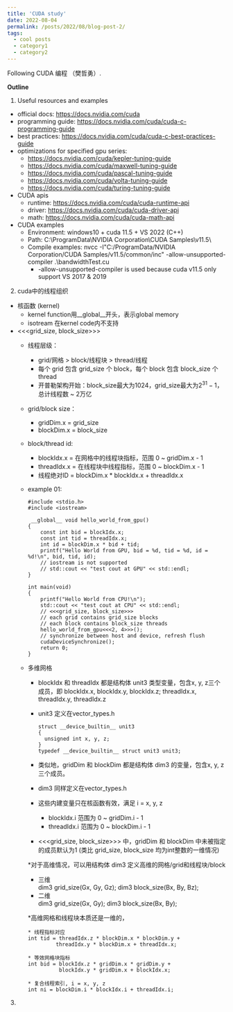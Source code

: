 ```yaml
---
title: 'CUDA study'
date: 2022-08-04
permalink: /posts/2022/08/blog-post-2/
tags:
  - cool posts
  - category1
  - category2
---
```


Following CUDA 编程 （樊哲勇）.

<b>Outline</b>
1. Useful resources and examples
  * official docs: <https://docs.nvidia.com/cuda>
  * programming guide: <https://docs.nvidia.com/cuda/cuda-c-programming-guide>
  * best practices: <https://docs.nvidia.com/cuda/cuda-c-best-practices-guide>
  * optimizations for specified gpu series:
    * <https://docs.nvidia.com/cuda/kepler-tuning-guide>
    * <https://docs.nvidia.com/cuda/maxwell-tuning-guide>
    * <https://docs.nvidia.com/cuda/pascal-tuning-guide>
    * <https://docs.nvidia.com/cuda/volta-tuning-guide>
    * <https://docs.nvidia.com/cuda/turing-tuning-guide>
  * CUDA apis
    * runtime: <https://docs.nvidia.com/cuda/cuda-runtime-api>
    * driver: <https://docs.nvidia.com/cuda/cuda-driver-api>
    * math: <https://docs.nvidia.com/cuda/cuda-math-api>
  * CUDA examples
    * Environment: windows10 + cuda 11.5 + VS 2022 (C++)
    * Path: C:\ProgramData\NVIDIA Corporation\CUDA Samples\v11.5\
    * Compile examples: nvcc -I"C:/ProgramData/NVIDIA Corporation/CUDA Samples/v11.5/common/inc" -allow-unsupported-compiler .\bandwidthTest.cu
      * -allow-unsupported-compiler is used because cuda v11.5 only support VS 2017 & 2019

2. cuda中的线程组织
  * 核函数 (kernel)
    * kernel function用__global__开头，表示global memory
    * isotream 在kernel code内不支持
  * <<<grid_size, block_size>>>
    * 线程层级：
      * grid/网格 > block/线程块 > thread/线程
      * 每个 grid 包含 grid_size 个 block，每个 block 包含 block_size 个 thread
      * 开普勒架构开始：block_size最大为1024，grid_size最大为$2^{31}-1$，总计线程数 ~ 2万亿
    * grid/block size：
      * gridDim.x = grid_size
      * blockDim.x = block_size
    * block/thread id:
      * blockIdx.x = 在网格中的线程块指标，范围 0 ~ gridDim.x - 1
      * threadIdx.x = 在线程块中线程指标，范围 0 ~ blockDim.x - 1
      * 线程绝对ID = blockDim.x * blockIdx.x + threadIdx.x
    * example 01:

          #include <stdio.h>
          #include <iostream>

           __global__ void hello_world_from_gpu()
          {
              const int bid = blockIdx.x;
              const int tid = threadIdx.x;
              int id = blockDim.x * bid + tid;
              printf("Hello World from GPU, bid = %d, tid = %d, id = %d!\n", bid, tid, id);
              // iostream is not supported
              // std::cout << "test cout at GPU" << std::endl;
          }

          int main(void)
          {
              printf("Hello World from CPU!\n");
              std::cout << "test cout at CPU" << std::endl;
              // <<<grid_size, block_size>>>
              // each grid contains grid_size blocks
              // each block contains block_size threads
              hello_world_from_gpu<<<2, 4>>>();
              // synchronize between host and device, refresh flush
              cudaDeviceSynchronize();
              return 0;
          }  
    
    * 多维网格
      * blockIdx 和 threadIdx 都是结构体 unit3 类型变量，包含x, y, z三个成员，即 blockIdx.x, blockIdx.y, blockIdx.z; threadIdx.x, threadIdx.y, threadIdx.z
      * unit3 定义在vector_types.h
          
            struct __device_builtin__ unit3
            {
              unsigned int x, y, z;
            }
            typedef __device_builtin__ struct unit3 unit3;
          
      * 类似地，gridDim 和 blockDim 都是结构体 dim3 的变量，包含x, y, z三个成员。
      * dim3 同样定义在vector_types.h

      * 这些内建变量只在核函数有效，满足 i = x, y, z
        * blockIdx.i 范围为 0 ~ gridDim.i - 1
        * threadIdx.i 范围为 0 ~ blockDim.i - 1
          
      * <<<grid_size, block_size>>> 中，gridDim 和 blockDim 中未被指定的成员默认为1 (类比 grid_size, block_size 均为int整数的一维情况)

      *对于高维情况，可以用结构体 dim3 定义高维的网格/grid和线程块/block
          
        * 三维            
          dim3 grid_size(Gx, Gy, Gz);
          dim3 block_size(Bx, By, Bz);                  
        * 二维            
          dim3 grid_size(Gx, Gy);
          dim3 block_size(Bx, By);
      
      *高维网格和线程块本质还是一维的，
          
          * 线程指标对应
          int tid = threadIdx.z * blockDim.x * blockDim.y +
                   threadIdx.y * blockDim.x + threadIdx.x;
        
          * 等效网格块指标
          int bid = blockIdx.z * gridDim.x * gridDim.y +
                    blockIdx.y * gridDim.x + blockIdx.x;

          * 复合线程索引, i = x, y, z
          int ni = blockDim.i * blockIdx.i + threadIdx.i;

3. 
